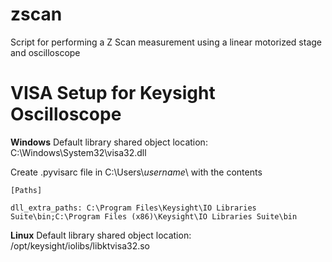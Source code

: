 # zscan
Script for performing a Z Scan measurement using a linear motorized stage and oscilloscope

# VISA Setup for Keysight Oscilloscope
**Windows**
Default library shared object location: C:\\Windows\\System32\\visa32.dll

Create .pyvisarc file in C:\\Users\\*username*\\ with the contents
```
[Paths]

dll_extra_paths: C:\Program Files\Keysight\IO Libraries Suite\bin;C:\Program Files (x86)\Keysight\IO Libraries Suite\bin
```

**Linux**
Default library shared object location: /opt/keysight/iolibs/libktvisa32.so
